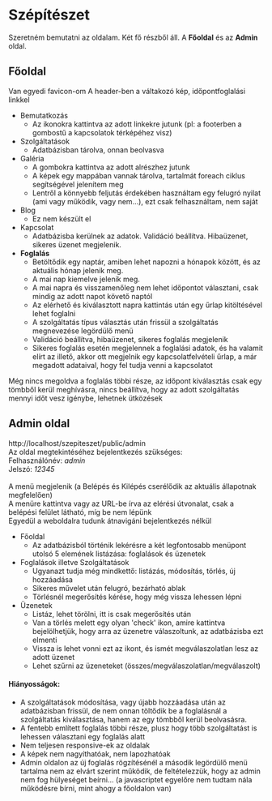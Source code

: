 # Szépítészet

Szeretném bemutatni az oldalam. Két fő részből áll. A **Főoldal** és az **Admin** oldal.

## Főoldal
Van egyedi favicon-om
A header-ben a váltakozó kép, időpontfoglalási linkkel

- Bemutatkozás
    - Az ikonokra kattintva az adott linkekre jutunk (pl: a footerben a gombostű a kapcsolatok térképéhez visz)
- Szolgáltatások
    - Adatbázisban tárolva, onnan beolvasva
- Galéria
    - A gombokra kattintva az adott alrészhez jutunk
    - A képek egy mappában vannak tárolva, tartalmát foreach ciklus segítségével jelenítem meg
    - Lentről a könnyebb feljutás érdekében használtam egy felugró nyilat (ami vagy működik, vagy nem...), ezt csak felhasználtam, nem saját
- Blog
    - Ez nem készült el
- Kapcsolat
    - Adatbázisba kerülnek az adatok. Validáció beállítva. Hibaüzenet, sikeres üzenet megjelenik.
- **Foglalás**
    - Betöltődik egy naptár, amiben lehet napozni a hónapok között, és az aktuális hónap jelenik meg.
    - A mai nap kiemelve jelenik meg.
    - A mai napra és visszamenőleg nem lehet időpontot választani, csak mindig az adott napot követő naptól
    - Az elérhető és kiválasztott napra kattintás után egy űrlap kitöltésével lehet foglalni
    - A szolgáltatás típus választás után frissül a szolgáltatás megnevezése legördülő menü
    - Validáció beállítva, hibaüzenet, sikeres foglalás megjelenik
    - Sikeres foglalás esetén megjelennek a foglalási adatok, és ha valamit elírt az illető, akkor ott megjelnik egy kapcsolatfelvételi űrlap, a már megadott adataival, hogy fel tudja venni a kapcsolatot

Még nincs megoldva a foglalás többi része, az időpont kiválasztás csak egy tömbből kerül meghívásra, nincs beállítva, hogy az adott szolgáltatás mennyi időt vesz igénybe, lehetnek ütközések

## Admin oldal
http://localhost/szepiteszet/public/admin \
Az oldal megtekintéséhez bejelentkezés szükséges: \
Felhasználónév: *admin* \
Jelszó: *12345* \
 \
A menü megjelenik (a Belépés és Kilépés cserélődik az aktuális állapotnak megfelelően) \
A menüre kattintva vagy az URL-be írva az elérési útvonalat, csak a belépési felület látható, míg be nem lépünk \
Egyedül a weboldalra tudunk átnavigáni bejelentkezés nélkül

- Főoldal
    - Az adatbázisból történik lekérésre a két legfontosabb menüpont utolsó 5 elemének listázása: foglalások és üzenetek
- Foglalások illetve Szolgáltatások
    - Ugyanazt tudja még mindkettő: listázás, módosítás, törlés, új hozzáadása
    - Sikeres művelet után felugró, bezárható ablak
    - Törlésnél megerősítés kérése, hogy még vissza lehessen lépni
- Üzenetek
    - Listáz, lehet törölni, itt is csak megerősítés után
    - Van a törlés melett egy olyan 'check' ikon, amire kattintva bejelölhetjük, hogy arra az üzenetre válaszoltunk, az adatbázisba ezt elmenti
    - Vissza is lehet vonni ezt az ikont, és ismét megválaszolatlan lesz az adott üzenet
    - Lehet szűrni az üzeneteket (összes/megválaszolatlan/megválaszolt)

#### Hiányosságok:
- A szolgáltatások módosítása, vagy újabb hozzáadása után az adatbázisban frissül, de nem onnan töltődik be a foglalásnál a szolgáltatás kiválasztása, hanem az egy tömbből kerül beolvasásra.
- A fentebb említett foglalás többi része, plusz hogy több szolgáltatást is lehessen választani egy foglalás alatt
- Nem teljesen responsive-ek az oldalak
- A képek nem nagyíthatóak, nem lapozhatóak
- Admin oldalon az új foglalás rögzítésénél a második legördülő menü tartalma nem az elvárt szerint működik, de feltételezzük, hogy az admin nem fog hülyeséget beírni... (a javascriptet egyelőre nem tudtam nála működésre bírni, mint ahogy a főoldalon van)
